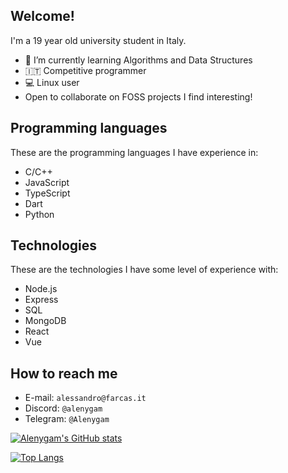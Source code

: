 ## Welcome!

I'm a 19 year old university student in Italy.

- 🌱 I’m currently learning Algorithms and Data Structures
- 🇮🇹 Competitive programmer
- 💻 Linux user
- Open to collaborate on FOSS projects I find interesting!

## Programming languages

These are the programming languages I have experience in:

- C/C++
- JavaScript
- TypeScript
- Dart
- Python

## Technologies

These are the technologies I have some level of experience with:

- Node.js
- Express
- SQL
- MongoDB
- React
- Vue

## How to reach me

- E-mail: `alessandro@farcas.it`
- Discord: `@alenygam`
- Telegram: `@Alenygam`

[![Alenygam's GitHub stats](https://github-readme-stats.vercel.app/api?username=Alenygam&show_icons=true&theme=solarized-dark)](https://github.com/Alenygam)

[![Top Langs](https://github-readme-stats.vercel.app/api/top-langs/?username=Alenygam&layout=compact&theme=solarized-dark)](https://github.com/Alenygam)
